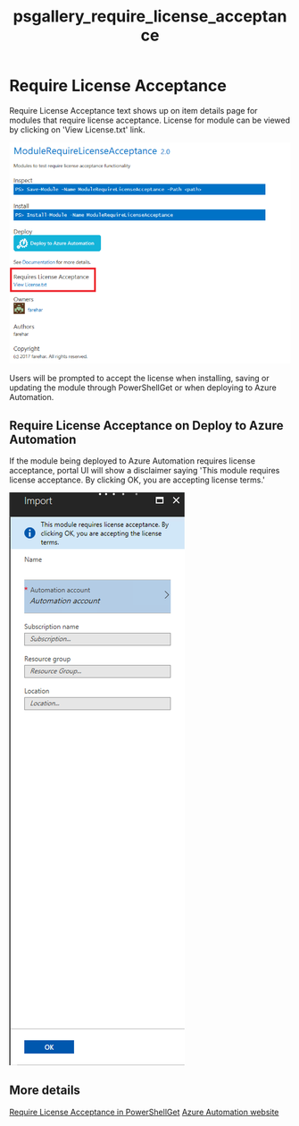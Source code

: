 ﻿---
ms.date:  06/12/2017
contributor:  Farehar
ms.topic:  conceptual
keywords:  gallery,powershell,psgallery
title:  psgallery_require_license_acceptance
---
# Require License Acceptance

Require License Acceptance text shows up on item details page for modules that require license acceptance. License for module can be viewed by clicking on 'View License.txt' link.

![Require License Acceptance](../../Images/RequireLicenseAcceptance.png)

Users will be prompted to accept the license when installing, saving or updating the module through PowerShellGet or when deploying to Azure Automation.

## Require License Acceptance on Deploy to Azure Automation

If the module being deployed to Azure Automation requires license acceptance, portal UI will show a disclaimer saying 'This module requires license acceptance. By clicking OK, you are accepting license terms.'

![Deploy to Azure Automation Requires License Acceptance](../../Images/DeployToAzureAutomationRequireLicenseAcceptanceDisclaimer.png)

## More details

[Require License Acceptance in PowerShellGet](../../concepts/module-requirelicenseacceptance.md)
[Azure Automation website](/azure/automation)